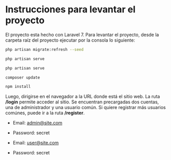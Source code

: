 
# Instrucciones para levantar el proyecto

El proyecto esta hecho con Laravel 7. Para levantar el proyecto, desde la carpeta raíz del proyecto ejecutar por la consola lo siguiente: 

```bash
php artisan migrate:refresh --seed

php artisan serve
```

```bash
php artisan serve
```

```bash
composer update
```

```bash
npm install
```

Luego, dirigirse en el navegador a la URL donde está el sitio web. La ruta **/login** permite acceder al sitio. Se encuentran precargadas dos cuentas, una de administrador y una usuario común. Si quiere registrar más usuarios comúnes, puede ir a la ruta **/register**.


- Email: admin@site.com
- Password: secret 


- Email: user@site.com
- Password: secret 

